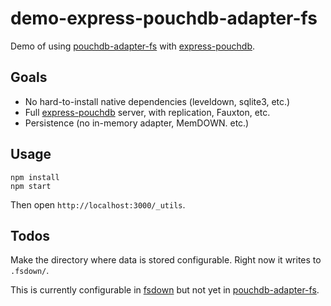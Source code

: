 demo-express-pouchdb-adapter-fs
=====

Demo of using [pouchdb-adapter-fs][] with [express-pouchdb][].

Goals
----

* No hard-to-install native dependencies (leveldown, sqlite3, etc.)
* Full [express-pouchdb][] server, with replication, Fauxton, etc.
* Persistence (no in-memory adapter, MemDOWN. etc.)

Usage
-----

```
npm install
npm start
```

Then open `http://localhost:3000/_utils`.

Todos
---

Make the directory where data is stored configurable. Right now it writes to `.fsdown/`.

This is currently configurable in [fsdown][] but not yet in [pouchdb-adapter-fs][].

[express-pouchdb]: https://github.com/pouchdb/express-pouchdb
[pouchdb-adapter-fs]: https://github.com/nolanlawson/pouchdb-adapter-fs
[fsdown]: https://github.com/nolanlawson/fsdown
